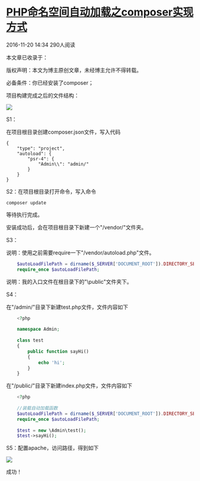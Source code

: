 #  [PHP命名空间自动加载之composer实现方式][0]

 2016-11-20 14:34  290人阅读  

 本文章已收录于：

版权声明：本文为博主原创文章，未经博主允许不得转载。

必备条件：你已经安装了composer；

项目构建完成之后的文件结构：

![][4]

S1：

在项目根目录创建composer.json文件，写入代码

    {
        "type": "project",
        "autoload": {
            "psr-4": {
                "Admin\\": "admin/"
            }
        }
    }
  
S2：在项目根目录打开命令，写入命令

    composer update

等待执行完成。

安装成功后，会在项目根目录下新建一个"/vendor/"文件夹。

S3：

说明：使用之前需要require一下"/vendor/autoload.php"文件。

```php
    $autoLoadFilePath = dirname($_SERVER['DOCUMENT_ROOT']).DIRECTORY_SEPARATOR.'vendor'.DIRECTORY_SEPARATOR.'autoload.php';
    require_once $autoLoadFilePath;
```

说明：我的入口文件在根目录下的"\public\"文件夹下。

S4：

在"/admin/"目录下新建test.php文件，文件内容如下

```php
    <?php
    
    namespace Admin;
    
    class test
    {
        public function sayHi()
        {
            echo 'hi';
        }
    }
```

在"/public/"目录下新建index.php文件，文件内容如下

```php
    <?php
    
    //装载自动加载函数
    $autoLoadFilePath = dirname($_SERVER['DOCUMENT_ROOT']).DIRECTORY_SEPARATOR.'vendor'.DIRECTORY_SEPARATOR.'autoload.php';
    require_once $autoLoadFilePath;
    
    $test = new \Admin\test();
    $test->sayHi();
```

S5：配置apache，访问路径，得到如下

![][7]

成功！

[0]: /izhengyang/article/details/53240792
[4]: ../img/20161120144922132.png
[5]: #
[6]: http://lib.csdn.net/base/php
[7]: ../img/20161120145414963.png